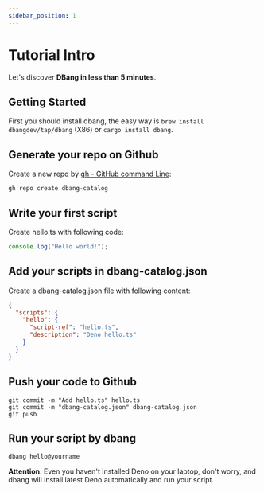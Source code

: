 ```yaml
---
sidebar_position: 1
---
```


# Tutorial Intro

Let's discover **DBang in less than 5 minutes**.

## Getting Started

First you should install dbang, the easy way is `brew install dbangdev/tap/dbang` (X86) or `cargo install dbang`.

## Generate your repo on Github

Create a new repo by [gh - GitHub command Line](https://cli.github.com/): 

```shell
gh repo create dbang-catalog
```

## Write your first script

Create hello.ts with following code:

```typescript
console.log("Hello world!");
```

## Add your scripts in dbang-catalog.json

Create a dbang-catalog.json file with following content:

```json
{
  "scripts": {
    "hello": {
      "script-ref": "hello.ts",
      "description": "Deno hello.ts"
    }
  }
}
```

## Push your code to Github

```shell
git commit -m "Add hello.ts" hello.ts
git commit -m "dbang-catalog.json" dbang-catalog.json
git push
```

## Run your script by dbang

```shell
dbang hello@yourname
```

**Attention**: Even you haven't installed Deno on your laptop, don't worry, and dbang will install latest Deno automatically and run your script. 
